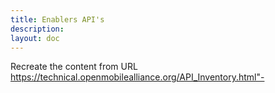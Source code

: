 ```yaml
---
title: Enablers API's
description:
layout: doc
---
```


Recreate the content from URL https://technical.openmobilealliance.org/API_Inventory.html"-